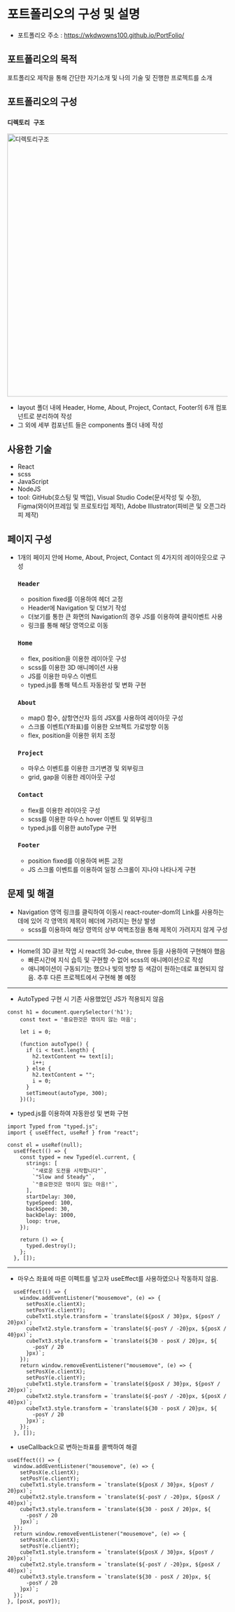 # 포트폴리오의 구성 및 설명

- 포트폴리오 주소 : <https://wkdwowns100.github.io/PortFolio/>

## 포트폴리오의 목적

포트폴리오 제작을 통해 간단한 자기소개 및 나의 기술 및 진행한 프로젝트를 소개

## 포트폴리오의 구성

### `디렉토리 구조`

<img src="./structure.png" width="600px" alt="디렉토리구조"></img>

- layout 폴더 내에 Header, Home, About, Project, Contact, Footer의
  6개 컴포넌트로 분리하여 작성
- 그 외에 세부 컴포넌트 들은 components 폴더 내에 작성

## 사용한 기술

- React
- scss
- JavaScript
- NodeJS
- tool: GitHub(호스팅 및 백업), Visual Studio Code(문서작성 및 수정), Figma(와이어프레임 및 프로토타입 제작), Adobe Illustrator(파비콘 및 오픈그라피 제작)

## 페이지 구성

- 1개의 페이지 안에 Home, About, Project, Contact 의 4가지의 레이아웃으로 구성

  ### `Header`

  - position fixed를 이용하여 헤더 고정
  - Header에 Navigation 및 더보기 작성
  - 더보기를 통한 큰 화면의 Navigation의 경우 JS를 이용하여 클릭이벤트 사용
  - 링크를 통해 해당 영역으로 이동

  ### `Home`

  - flex, position을 이용한 레이아웃 구성
  - scss를 이용한 3D 애니메이션 사용
  - JS를 이용한 마우스 이벤트
  - typed.js를 통해 텍스트 자동완성 및 변화 구현

  ### `About`

  - map() 함수, 삼항연산자 등의 JSX를 사용하여 레이아웃 구성
  - 스크롤 이벤트(Y좌표)를 이용한 오브젝트 가로방향 이동
  - flex, position을 이용한 위치 조정

  ### `Project`

  - 마우스 이벤트를 이용한 크기변경 및 외부링크
  - grid, gap을 이용한 레이아웃 구성

  ### `Contact`

  - flex를 이용한 레이아웃 구성
  - scss를 이용한 마우스 hover 이벤트 및 외부링크
  - typed.js를 이용한 autoType 구현

  ### `Footer`

  - position fixed를 이용하여 버튼 고정
  - JS 스크롤 이벤트를 이용하여 일정 스크롤이 지나야 나타나게 구현

## 문제 및 해결

- Navigation 영역 링크를 클릭하여 이동시 react-router-dom의 Link를 사용하는데에 있어 각 영역의 제목이 헤더에 가려지는 현상 발생
  - scss를 이용하여 해당 영역의 상부 여백조정을 통해 제목이 가려지지 않게 구성

---

- Home의 3D 큐브 작업 시 react의 3d-cube, three 등을 사용하여 구현해야 했음
  - 빠른시간에 지식 습득 및 구현할 수 없어 scss의 애니메이션으로 작성
  - 애니메이션이 구동되기는 했으나 빛의 방향 등 색감이 원하는데로 표현되지 않음. 추후 다른 프로젝트에서 구현해 볼 예정

---

- AutoTyped 구현 시 기존 사용했었던 JS가 적용되지 않음

```
const h1 = document.querySelector('h1');
    const text = '중요한것은 꺾이지 않는 마음';

    let i = 0;

    (function autoType() {
      if (i < text.length) {
        h2.textContent += text[i];
        i++;
      } else {
        h2.textContent = "";
        i = 0;
      }
      setTimeout(autoType, 300);
    })();
```

- typed.js를 이용하여 자동완성 및 변화 구현

```
import Typed from "typed.js";
import { useEffect, useRef } from "react";

const el = useRef(null);
  useEffect(() => {
    const typed = new Typed(el.current, {
      strings: [
        `"새로운 도전을 시작합니다"`,
        `"Slow and Steady"`,
        `"중요한것은 꺾이지 않는 마음!"`,
      ],
      startDelay: 300,
      typeSpeed: 100,
      backSpeed: 30,
      backDelay: 1000,
      loop: true,
    });

    return () => {
      typed.destroy();
    };
  }, []);
```

---

- 마우스 좌표에 따른 이펙트를 넣고자 useEffect를 사용하였으나 작동하지 않음.

```
  useEffect(() => {
    window.addEventListener("mousemove", (e) => {
      setPosX(e.clientX);
      setPosY(e.clientY);
      cubeTxt1.style.transform = `translate(${posX / 30}px, ${posY / 20}px)`;
      cubeTxt2.style.transform = `translate(${-posY / -20}px, ${posX / 40}px)`;
      cubeTxt3.style.transform = `translate(${30 - posX / 20}px, ${
        -posY / 20
      }px)`;
    });
    return window.removeEventListener("mousemove", (e) => {
      setPosX(e.clientX);
      setPosY(e.clientY);
      cubeTxt1.style.transform = `translate(${posX / 30}px, ${posY / 20}px)`;
      cubeTxt2.style.transform = `translate(${-posY / -20}px, ${posX / 40}px)`;
      cubeTxt3.style.transform = `translate(${30 - posX / 20}px, ${
        -posY / 20
      }px)`;
    });
  }, []);
```

- useCallback으로 변하는좌표를 콜백하여 해결

```
useEffect(() => {
  window.addEventListener("mousemove", (e) => {
    setPosX(e.clientX);
    setPosY(e.clientY);
    cubeTxt1.style.transform = `translate(${posX / 30}px, ${posY / 20}px)`;
    cubeTxt2.style.transform = `translate(${-posY / -20}px, ${posX / 40}px)`;
    cubeTxt3.style.transform = `translate(${30 - posX / 20}px, ${
      -posY / 20
    }px)`;
  });
  return window.removeEventListener("mousemove", (e) => {
    setPosX(e.clientX);
    setPosY(e.clientY);
    cubeTxt1.style.transform = `translate(${posX / 30}px, ${posY / 20}px)`;
    cubeTxt2.style.transform = `translate(${-posY / -20}px, ${posX / 40}px)`;
    cubeTxt3.style.transform = `translate(${30 - posX / 20}px, ${
      -posY / 20
    }px)`;
  });
}, [posX, posY]);
```
